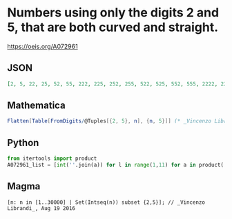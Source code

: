 # Numbers using only the digits 2 and 5, that are both curved and straight\.
https://oeis.org/A072961
## JSON
```JSON
[2, 5, 22, 25, 52, 55, 222, 225, 252, 255, 522, 525, 552, 555, 2222, 2225, 2252, 2255, 2522, 2525, 2552, 2555, 5222, 5225, 5252, 5255, 5522, 5525, 5552, 5555, 22222, 22225, 22252, 22255, 22522, 22525, 22552, 22555, 25222, 25225, 25252, 25255]
```
## Mathematica
```Mathematica
Flatten[Table[FromDigits/@Tuples[{2, 5}, n], {n, 5}]] (* _Vincenzo Librandi_, Aug 19 2016 *)
```
## Python
```Python
from itertools import product
A072961_list = [int(''.join(a)) for l in range(1,11) for a in product('25',repeat=l)] # _Chai Wah Wu_, May 12 2016
```
## Magma
```Magma
[n: n in [1..30000] | Set(Intseq(n)) subset {2,5}]; // _Vincenzo Librandi_, Aug 19 2016
```
